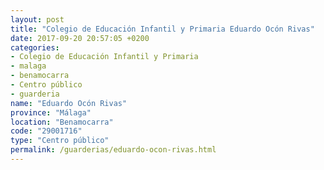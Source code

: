 ```yaml
---
layout: post
title: "Colegio de Educación Infantil y Primaria Eduardo Ocón Rivas"
date: 2017-09-20 20:57:05 +0200
categories:
- Colegio de Educación Infantil y Primaria
- malaga
- benamocarra
- Centro público
- guarderia
name: "Eduardo Ocón Rivas"
province: "Málaga"
location: "Benamocarra"
code: "29001716"
type: "Centro público"
permalink: /guarderias/eduardo-ocon-rivas.html
---
```

